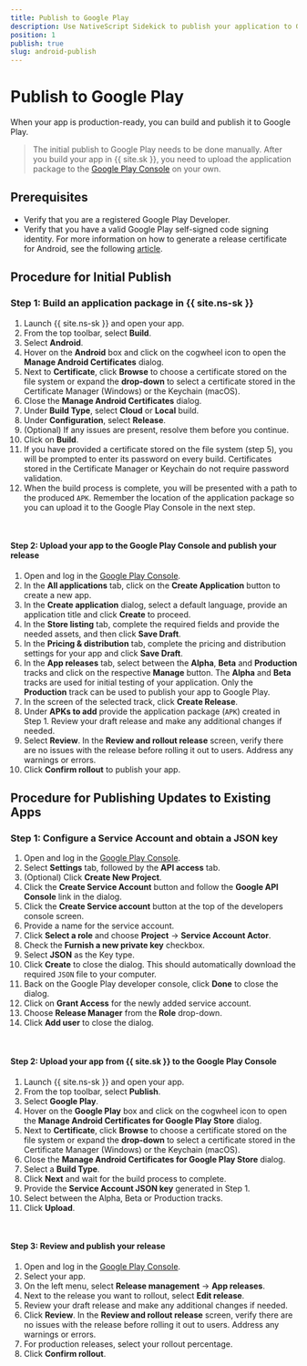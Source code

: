 ```yaml
---
title: Publish to Google Play
description: Use NativeScript Sidekick to publish your application to Google Play.
position: 1
publish: true
slug: android-publish
---
```


# Publish to Google Play

When your app is production-ready, you can build and publish it to Google Play.

> The initial publish to Google Play needs to be done manually. After you build your app in {{ site.sk }}, you need to upload the application package to the [Google Play Console](https://play.google.com/apps/publish/) on your own.

## Prerequisites

* Verify that you are a registered Google Play Developer.
* Verify that you have a valid Google Play self-signed code signing identity. For more information on how to generate a release certificate for Android, see the following [article](https://docs.nativescript.org/publishing/publishing-android-apps#certificates).

## Procedure for Initial Publish

### Step 1: Build an application package in {{ site.ns-sk }}

1. Launch {{ site.ns-sk }} and open your app.
1. From the top toolbar, select **Build**.
1. Select **Android**.
1. Hover on the **Android** box and click on the cogwheel icon to open the **Manage Android Certificates** dialog.
1. Next to **Certificate**, click **Browse** to choose a certificate stored on the file system or expand the **drop-down** to select a certificate stored in the Certificate Manager (Windows) or the Keychain (macOS).
1. Close the **Manage Android Certificates** dialog.
1. Under **Build Type**, select **Cloud** or **Local** build.
1. Under **Configuration**, select **Release**.
1. (Optional) If any issues are present, resolve them before you continue.
1. Click on **Build**.
1. If you have provided a certificate stored on the file system (step 5), you will be prompted to enter its password on every build. Certificates stored in the Certificate Manager or Keychain do not require password validation.
1. When the build process is complete, you will be presented with a path to the produced `APK`. Remember the location of the application package so you can upload it to the Google Play Console in the next step.

<br />

#### Step 2: Upload your app to the Google Play Console and publish your release

1. Open and log in the [Google Play Console](https://play.google.com/apps/publish/).
1. In the **All applications** tab, click on the **Create Application** button to create a new app.
1. In the **Create application** dialog, select a default language, provide an application title and click **Create** to proceed.
1. In the **Store listing** tab, complete the required fields and provide the needed assets, and then click **Save Draft**.
1. In the **Pricing & distribution** tab, complete the pricing and distribution settings for your app and click **Save Draft**.
1. In the **App releases** tab, select between the **Alpha**, **Beta** and **Production** tracks and click on the respective **Manage** button. The **Alpha** and **Beta** tracks are used for initial testing of your application. Only the **Production** track can be used to publish your app to Google Play.
1. In the screen of the selected track, click **Create Release**.
1. Under **APKs to add** provide the application package (`APK`) created in Step 1. Review your draft release and make any additional changes if needed.
1. Select **Review**. In the **Review and rollout release** screen, verify there are no issues with the release before rolling it out to users. Address any warnings or errors.
1. Click **Confirm rollout** to publish your app.

## Procedure for Publishing Updates to Existing Apps

### Step 1: Configure a Service Account and obtain a JSON key

1. Open and log in the [Google Play Console](https://play.google.com/apps/publish/).
1. Select **Settings** tab, followed by the **API access** tab.
1. (Optional) Click **Create New Project**.
1. Click the **Create Service Account** button and follow the **Google API Console** link in the dialog.
1. Click the **Create Service account** button at the top of the developers console screen.
1. Provide a name for the service account.
1. Click **Select a role** and choose **Project** &#8594; **Service Account Actor**.
1. Check the **Furnish a new private key** checkbox.
1. Select **JSON** as the Key type.
1. Click **Create** to close the dialog. This should automatically download the required `JSON` file to your computer.
1. Back on the Google Play developer console, click **Done** to close the dialog.
1. Click on **Grant Access** for the newly added service account.
1. Choose **Release Manager** from the **Role** drop-down.
1. Click **Add user** to close the dialog.

<br />

#### Step 2: Upload your app from {{ site.sk }} to the Google Play Console

1. Launch {{ site.ns-sk }} and open your app.
1. From the top toolbar, select **Publish**.
1. Select **Google Play**.
1. Hover on the **Google Play** box and click on the cogwheel icon to open the **Manage Android Certificates for Google Play Store** dialog.
1. Next to **Certificate**, click **Browse** to choose a certificate stored on the file system or expand the **drop-down** to select a certificate stored in the Certificate Manager (Windows) or the Keychain (macOS).
1. Close the **Manage Android Certificates for Google Play Store** dialog.
1. Select a **Build Type**.
1. Click **Next** and wait for the build process to complete.
1. Provide the **Service Account JSON key** generated in Step 1.
1. Select between the Alpha, Beta or Production tracks.
1. Click **Upload**.

<br />

#### Step 3: Review and publish your release

1. Open and log in the [Google Play Console](https://play.google.com/apps/publish/).
1. Select your app.
1. On the left menu, select **Release management** &#8594; **App releases**.
1. Next to the release you want to rollout, select **Edit release**.
1. Review your draft release and make any additional changes if needed.
1. Click **Review**. In the **Review and rollout release** screen, verify there are no issues with the release before rolling it out to users. Address any warnings or errors.
1. For production releases, select your rollout percentage.
1. Click **Confirm rollout**.
